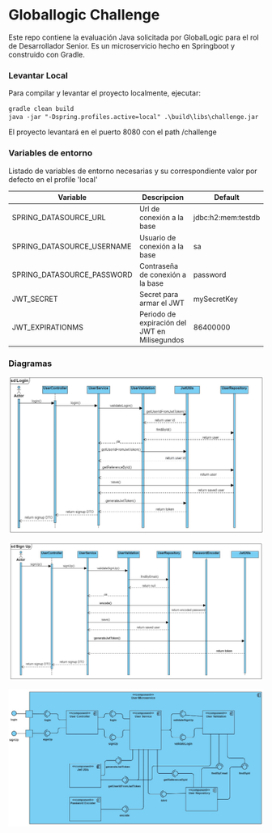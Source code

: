 # Globallogic Challenge

Este repo contiene la evaluación Java solicitada por GlobalLogic para el rol de Desarrollador Senior. Es un microservicio hecho en Springboot y construido con Gradle.

### Levantar Local

Para compilar y levantar el proyecto localmente, ejecutar:

```
gradle clean build
java -jar "-Dspring.profiles.active=local" .\build\libs\challenge.jar
```

El proyecto levantará en el puerto 8080 con el path /challenge

### Variables de entorno

Listado de variables de entorno necesarias y su correspondiente valor por defecto en el profile 'local'

| Variable | Descripcion | Default |
| ------ | ------ | ------ |
| SPRING_DATASOURCE_URL | Url de conexión a la base | jdbc:h2:mem:testdb |
| SPRING_DATASOURCE_USERNAME | Usuario de conexión a la base | sa |
| SPRING_DATASOURCE_PASSWORD | Contraseña de conexión a la base | password |
| JWT_SECRET | Secret para armar el JWT | mySecretKey |
| JWT_EXPIRATIONMS | Periodo de expiración del JWT en Milisegundos | 86400000 |

### Diagramas

![Login](diagrams/sequence-diagram-login.png)

![Sign Up](diagrams/sequence-diagram-sign-up.png)

![Component](diagrams/component-diagram.png)